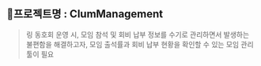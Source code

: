 ## 📌프로젝트명 : ClumManagement
>  링 동호회 운영 시, 모임 참석 및 회비 납부 정보를 수기로 관리하면서 발생하는 불편함을 해결하고자, 모임 출석률과 회비 납부 현황을 확인할 수 있는 모임 관리 툴이 필요

